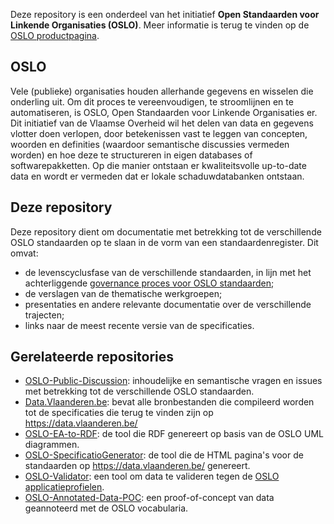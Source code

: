 Deze repository is een onderdeel van het initiatief **Open Standaarden voor Linkende Organisaties __(OSLO)__**.
Meer informatie is terug te vinden op de [OSLO productpagina](https://overheid.vlaanderen.be/producten-diensten/OSLO2).

## OSLO

Vele (publieke) organisaties houden allerhande gegevens en wisselen die onderling uit. Om dit proces te vereenvoudigen, te stroomlijnen en te automatiseren, is OSLO, Open Standaarden voor Linkende Organisaties er. Dit initiatief van de Vlaamse Overheid wil het delen van data en gegevens vlotter doen verlopen, door betekenissen vast te leggen van concepten, woorden en definities (waardoor semantische discussies vermeden worden) en hoe deze te structureren in eigen databases of softwarepakketten. Op die manier ontstaan er kwaliteitsvolle up-to-date data en wordt er vermeden dat er lokale schaduwdatabanken ontstaan.

## Deze repository

Deze repository dient om documentatie met betrekking tot de verschillende OSLO standaarden op te slaan in de vorm van een standaardenregister. Dit omvat:
- de levenscyclusfase van de verschillende standaarden, in lijn met het achterliggende [governance proces voor OSLO standaarden](https://data.vlaanderen.be/cms/Proces_en_methode_voor_de_erkenning_van_datastandaarden_v1.0.pdf);
- de verslagen van de thematische werkgroepen;
- presentaties en andere relevante documentatie over de verschillende trajecten;
- links naar de meest recente versie van de specificaties.

## Gerelateerde repositories

- [OSLO-Public-Discussion](https://github.com/Informatievlaanderen/OSLO-Public-Discussion): inhoudelijke en semantische vragen en issues met betrekking tot de verschillende OSLO standaarden.
- [Data.Vlaanderen.be](https://github.com/Informatievlaanderen/Data.Vlaanderen.be): bevat alle bronbestanden die compileerd worden tot de specificaties die terug te vinden zijn op https://data.vlaanderen.be/
- [OSLO-EA-to-RDF](https://github.com/Informatievlaanderen/OSLO-EA-to-RDF): de tool die RDF genereert op basis van de OSLO UML diagrammen.
- [OSLO-SpecificatioGenerator](https://github.com/Informatievlaanderen/OSLO-SpecificationGenerator): de tool die de HTML pagina's voor de standaarden op https://data.vlaanderen.be/ genereert.
- [OSLO-Validator](https://github.com/Informatievlaanderen/OSLO-Validator): een tool om data te valideren tegen de [OSLO applicatieprofielen](https://data.vlaanderen.be/ns#Applicatieprofielen).
- [OSLO-Annotated-Data-POC](https://github.com/Informatievlaanderen/OSLO-Annotated-Data-POC): een proof-of-concept van data geannoteerd met de OSLO vocabularia.
